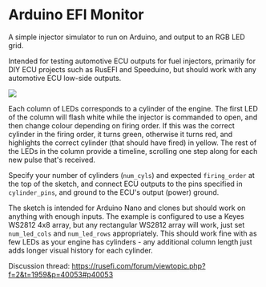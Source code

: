 # Arduino EFI Monitor

A simple injector simulator to run on Arduino, and output to an RGB LED grid.

Intended for testing automotive ECU outputs for fuel injectors, primarily for DIY ECU projects such as RusEFI and Speeduino, but should work with any automotive ECU low-side outputs.

![](https://user-images.githubusercontent.com/649131/110259391-5b1bac80-7f9f-11eb-822f-5a86ea515201.gif)

Each column of LEDs corresponds to a cylinder of the engine.  The first LED of the column will flash white while the injector is commanded to open, and then change colour depending on firing order.  If this was the correct cylinder in the firing order, it turns green, otherwise it turns red, and highlights the correct cylinder (that should have fired) in yellow.  The rest of the LEDs in the column provide a timeline, scrolling one step along for each new pulse that's received.

Specify your number of cylinders (`num_cyls`) and expected `firing_order` at the top of the sketch, and connect ECU outputs to the pins specified in `cylinder_pins`, and ground to the ECU's output (power) ground.

The sketch is intended for Arduino Nano and clones but should work on anything with enough inputs.  The example is configured to use a Keyes WS2812 4x8 array, but any rectangular WS2812 array will work, just set `num_led_cols` and `num_led_rows` appropriately.  This should work fine with as few LEDs as your engine has cylinders - any additional column length just adds longer visual history for each cylinder.

Discussion thread: https://rusefi.com/forum/viewtopic.php?f=2&t=1959&p=40053#p40053


